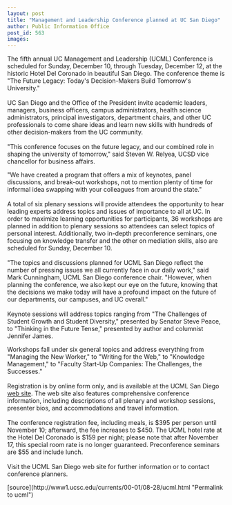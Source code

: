```yaml
---
layout: post
title: "Management and Leadership Conference planned at UC San Diego"
author: Public Information Office
post_id: 563
images:
---
```


<p>
  The fifth annual UC Management and Leadership (UCML) Conference is scheduled for Sunday, December 10, through Tuesday, December 12, at the historic Hotel Del Coronado in beautiful San Diego. The conference theme is "The Future Legacy: Today's Decision-Makers Build Tomorrow's University."<br>
  <br>
  UC San Diego and the Office of the President invite academic leaders, managers, business officers, campus administrators, health science administrators, principal investigators, department chairs, and other UC professionals to come share ideas and learn new skills with hundreds of other decision-makers from the UC community.<br>
  <br>
  "This conference focuses on the future legacy, and our combined role in shaping the university of tomorrow," said Steven W. Relyea, UCSD vice chancellor for business affairs.
</p>
<p>
  "We have created a program that offers a mix of keynotes, panel discussions, and break-out workshops, not to mention plenty of time for informal idea swapping with your colleagues from around the state."<br>
  <br>
  A total of six plenary sessions will provide attendees the opportunity to hear leading experts address topics and issues of importance to all at UC. In order to maximize learning opportunities for participants, 36 workshops are planned in addition to plenary sessions so attendees can select topics of personal interest. Additionally, two in-depth preconference seminars, one focusing on knowledge transfer and the other on mediation skills, also are scheduled for Sunday, December 10.<br>
  <br>
  "The topics and discussions planned for UCML San Diego reflect the number of pressing issues we all currently face in our daily work," said Mark Cunningham, UCML San Diego conference chair. "However, when planning the conference, we also kept our eye on the future, knowing that the decisions we make today will have a profound impact on the future of our departments, our campuses, and UC overall."<br>
  <br>
  Keynote sessions will address topics ranging from "The Challenges of Student Growth and Student Diversity," presented by Senator Steve Peace, to "Thinking in the Future Tense," presented by author and columnist Jennifer James.
</p>
<p>
  Workshops fall under six general topics and address everything from "Managing the New Worker," to "Writing for the Web," to "Knowledge Management," to "Faculty Start-Up Companies: The Challenges, the Successes."<br>
  <br>
  Registration is by online form only, and is available at the UCML San Diego <a href="http://www.ucmlsandiego.ucsd.edu">web site</a>. The web site also features comprehensive conference information, including descriptions of all plenary and workshop sessions, presenter bios, and accommodations and travel information.<br>
  <br>
  The conference registration fee, including meals, is $395 per person until November 10; afterward, the fee increases to $450. The UCML hotel rate at the Hotel Del Coronado is $159 per night; please note that after November 17, this special room rate is no longer guaranteed. Preconference seminars are $55 and include lunch.<br>
  <br>
  Visit the UCML San Diego web site for further information or to contact conference planners.<br>
</p>
<p>

</p>
[source](http://www1.ucsc.edu/currents/00-01/08-28/ucml.html "Permalink to ucml")
